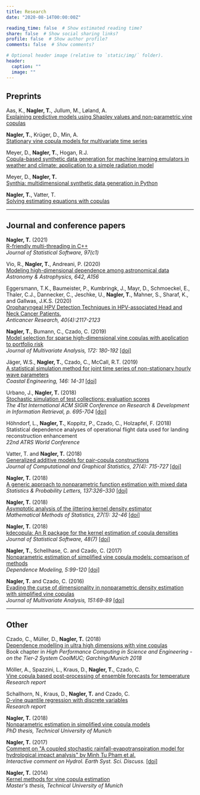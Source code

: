 ```yaml
---
title: Research
date: "2020-08-14T00:00:00Z"

reading_time: false  # Show estimated reading time?
share: false  # Show social sharing links?
profile: false  # Show author profile?
comments: false  # Show comments?

# Optional header image (relative to `static/img/` folder).
header:
  caption: ""
  image: ""
---
```




## Preprints

Aas, K., **Nagler, T.**, Jullum, M., Løland, A.  
[Explaining predictive models using Shapley values and non-parametric vine copulas](https://arxiv.org/abs/2102.06416)

**Nagler, T.**, Krüger, D., Min, A.  
[Stationary vine copula models for multivariate time series](https://arxiv.org/abs/2008.05990)

Meyer, D., **Nagler, T.**, Hogan, R.J.  
[Copula-based synthetic data generation for machine learning emulators in weather and climate: application to a simple radiation model](https://arxiv.org/abs/2012.09037)

Meyer, D., **Nagler, T.**  
[Synthia: multidimensional synthetic data generation in Python](../synthia-paper.pdf)

**Nagler, T.**, Vatter, T.  
[Solving estimating equations with copulas](http://arxiv.org/abs/1801.10576)  


----------

## Journal and conference papers

**Nagler, T.**  (2021)  
[R-friendly multi-threading in C++](https://www.jstatsoft.org/article/view/v097c01)  
_Journal of Statistical Software, 97(c1)_  

Vio, R., **Nagler, T.**, Andreani, P. (2020)   
[Modeling high-dimensional dependence among astronomical data](https://www.aanda.org/articles/aa/abs/2020/10/aa38585-20/aa38585-20.html
)  
*Astronomy & Astrophysics, 642, A156*

Eggersmann, T.K., Baumeister, P., Kumbringk, J., Mayr, D., Schmoeckel, E., Thaler, C.J., Dannecker, C.,  Jeschke, U., **Nagler, T.**, Mahner, S., Sharaf, K., and Gallwas, J.K.S. (2020)  
[Oropharyngeal HPV Detection Techniques in HPV-associated Head and Neck Cancer Patients.](https://www.ncbi.nlm.nih.gov/pubmed/32234904?dopt=Abstract)  
*Anticancer Research, 40(4):2117-2123*

**Nagler, T.**, Bumann, C., Czado, C. (2019)   
[Model selection for sparse high-dimensional vine copulas with application to
portfolio risk](https://arxiv.org/abs/1801.09739)  
*Journal of Multivariate Analysis, 172: 180-192* 
[[doi]](https://doi.org/10.1016/j.jmva.2019.03.004)

Jäger, W.S., **Nagler, T.**, Czado, C., McCall, R.T. (2019)  
[A statistical simulation method for joint time series of non-stationary hourly wave parameters](http://arxiv.org/abs/1810.12389)   
*Coastal Engineering, 146: 14-31* [[doi]](https://www.sciencedirect.com/science/article/pii/S0378383918301777)

Urbano, J., **Nagler, T.** (2018)  
[Stochastic simulation of test collections: evaluation scores](http://julian-urbano.info/files/publications/065-stochastic-simulation-test-collections-evaluation-scores.pdf)  
*The 41st International ACM SIGIR Conference on Research & Development in Information Retrieval, p. 695-704* 
[[doi]](https://dl.acm.org/citation.cfm?doid=3209978.3210043)

Höhndorf, L., **Nagler, T.**, Koppitz, P., Czado, C., Holzapfel, F. (2018)   
Statistical dependence analyses of operational flight data used for landing
reconstruction enhancement  
*22nd ATRS World Conference*

Vatter, T. and **Nagler, T.** (2018)  
[Generalized additive models for pair-copula constructions](https://arxiv.org/abs/1608.01593)   
*Journal of Computational and Graphical Statistics, 27(4): 715-727* [[doi]](https://www.tandfonline.com/doi/full/10.1080/10618600.2018.1451338)

**Nagler, T.** (2018)    
[A generic approach to nonparametric function estimation with mixed data](https://arxiv.org/abs/1704.07457)  
*Statistics & Probability Letters, 137:326–330* 
[[doi]](https://www.sciencedirect.com/science/article/pii/S0167715218300853)

**Nagler, T.** (2018)  
[Asymptotic analysis of the jittering kernel density estimator](https://arxiv.org/abs/1705.05431)   
*Mathematical Methods of Statistics, 27(1): 32-46* 
[[doi]](https://link.springer.com/article/10.3103/S1066530718010027)

**Nagler, T.** (2018)  
[kdecopula: An R package for the kernel estimation of copula densities](https://arxiv.org/abs/1603.04229)  
*Journal of Statistical Software, 48(7)* 
[[doi]](https://www.jstatsoft.org/article/view/v084i07)

**Nagler, T.**, Schellhase, C. and Czado, C. (2017)   
[Nonparametric estimation of simplified vine copula models: comparison of
methods](https://www.degruyter.com/document/doi/10.1515/demo-2017-0007/pdf)  
*Dependence Modeling, 5:99-120* 
[[doi]](https://www.degruyter.com/view/j/demo.2017.5.issue-1/demo-2017-0007/demo-2017-0007.xml)

**Nagler, T.** and Czado, C. (2016)  
[Evading the curse of dimensionality in nonparametric density estimation with
simplified vine copulas](https://arxiv.org/abs/1503.03305)  
*Journal of Multivariate Analysis, 151:69-89* 
[[doi]](http://www.sciencedirect.com/science/article/pii/S0047259X16300471)  


----------

## Other

Czado, C., Müller, D., **Nagler, T.** (2018)  
[Dependence modelling in ultra high dimensions with vine copulas](https://mediatum.ub.tum.de/doc/1439506/1439506.pdf)  
Book chapter in *High Performance Computing in Science and Engineering - on the Tier-2 System CoolMUC; Garching/Munich 2018*

Möller, A., Spazzini, L., Kraus, D., **Nagler, T.**, Czado, C.  
[Vine copula based post-processing of ensemble forecasts for temperature
](http://arxiv.org/abs/1811.02255)  
*Research report*

Schallhorn, N., Kraus, D., **Nagler, T.** and Czado, C.  
[D-vine quantile regression with discrete variables](http://arxiv.org/abs/1705.08310)  
*Research report*


**Nagler, T.** (2018)  
[Nonparametric estimation in simplified vine copula models](http://mediatum.ub.tum.de/node?id=1447138)  
*PhD thesis, Technical University of Munich* 

**Nagler, T.** (2017)  
[Comment on "A coupled stochastic rainfall-evapotranspiration model for
hydrological impact analysis" by Minh Tu Pham et al.](http://www.hydrol-earth-syst-sci-discuss.net/hess-2017-161/hess-2017-161-RC1-supplement.pdf)  
*Interactive comment on Hydrol. Earth Syst. Sci. Discuss.* 
[[doi]](http://www.hydrol-earth-syst-sci-discuss.net/hess-2017-161/hess-2017-161-RC1.pdf)


**Nagler, T.** (2014)  
[Kernel methods for vine copula estimation](https://mediatum.ub.tum.de/node?id=1231221)  
*Master's thesis, Technical University of Munich*
